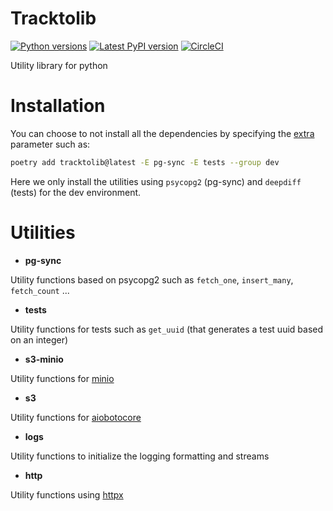 # Tracktolib

[![Python versions](https://img.shields.io/pypi/pyversions/tracktolib)](https://pypi.python.org/pypi/tracktolib)
[![Latest PyPI version](https://img.shields.io/pypi/v/tracktolib?logo=pypi)](https://pypi.python.org/pypi/tracktolib)
[![CircleCI](https://circleci.com/gh/Tracktor/tracktolib/tree/master.svg?style=shield)](https://app.circleci.com/pipelines/github/Tracktor/tracktolib?branch=master)

Utility library for python

# Installation

You can choose to not install all the dependencies by specifying
the [extra](https://python-poetry.org/docs/cli/#options-4) parameter such as:

```bash
poetry add tracktolib@latest -E pg-sync -E tests --group dev 
```

Here we only install the utilities using `psycopg2` (pg-sync) and `deepdiff` (tests) for the dev environment.

# Utilities

- **pg-sync**

Utility functions based on psycopg2 such as `fetch_one`, `insert_many`, `fetch_count` ...

- **tests**

Utility functions for tests such as `get_uuid` (that generates a test uuid based on an integer)

- **s3-minio**

Utility functions for [minio](https://min.io/docs/minio/linux/developers/python/API.html)

- **s3**

Utility functions for [aiobotocore](https://github.com/aio-libs/aiobotocore)

- **logs**

Utility functions to initialize the logging formatting and streams

- **http**

Utility functions using [httpx](https://www.python-httpx.org/)
